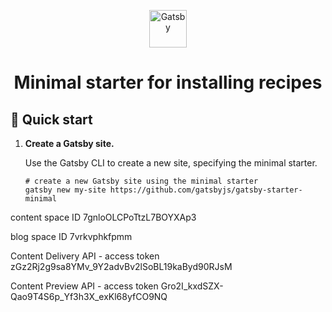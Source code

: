 <p align="center">
  <a href="https://www.gatsbyjs.com">
    <img alt="Gatsby" src="https://www.gatsbyjs.com/Gatsby-Monogram.svg" width="60" />
  </a>
</p>
<h1 align="center">
  Minimal starter for installing recipes
</h1>

## 🚀 Quick start

1.  **Create a Gatsby site.**

    Use the Gatsby CLI to create a new site, specifying the minimal starter.

    ```shell
    # create a new Gatsby site using the minimal starter
    gatsby new my-site https://github.com/gatsbyjs/gatsby-starter-minimal
    ```

content space ID
7gnloOLCPoTtzL7BOYXAp3

blog space ID
7vrkvphkfpmm

Content Delivery API - access token
zGz2Rj2g9sa8YMv_9Y2advBv2lSoBL19kaByd90RJsM

Content Preview API - access token
Gro2I_kxdSZX-Qao9T4S6p_Yf3h3X_exKl68yfCO9NQ
